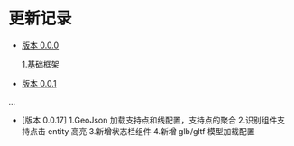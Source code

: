 # 更新记录

- [版本 0.0.0](#版本-0.0.0)

  1.基础框架

- [版本 0.0.1](#版本-0.0.1)

...

- [版本 0.0.17]
  1.GeoJson 加载支持点和线配置，支持点的聚合 
  2.识别组件支持点击 entity 高亮 
  3.新增状态栏组件 
  4.新增 glb/gltf 模型加载配置
